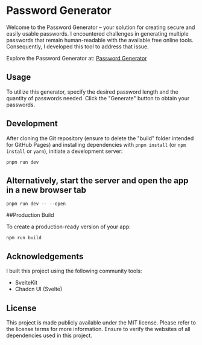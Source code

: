 # Password Generator

Welcome to the Password Generator – your solution for creating secure and easily usable passwords. I encountered challenges in generating multiple passwords that remain human-readable with the available free online tools. Consequently, I developed this tool to address that issue.

Explore the Password Generator at: [Password Generator](https://gijshofman.github.io/PasswordGenerator/)

## Usage

To utilize this generator, specify the desired password length and the quantity of passwords needed. Click the "Generate" button to obtain your passwords.

## Development

After cloning the Git repository (ensure to delete the "build" folder intended for GitHub Pages) and installing dependencies with `pnpm install` (or `npm install` or `yarn`), initiate a development server:

`pnpm run dev`
## Alternatively, start the server and open the app in a new browser tab

`pnpm run dev -- --open `

##Production Build

To create a production-ready version of your app:

`npm run build`

## Acknowledgements

I built this project using the following community tools:

- SvelteKit
- Chadcn UI (Svelte)

## License

This project is made publicly available under the MIT license. Please refer to the license terms for more information. 
Ensure to verify the websites of all dependencies used in this project.